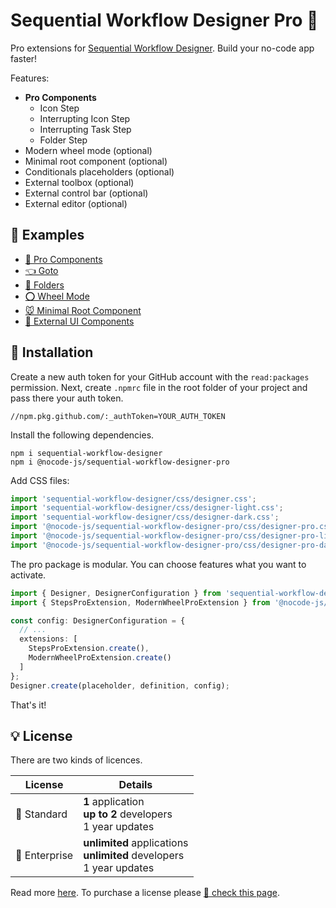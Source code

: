 # Sequential Workflow Designer Pro 🤩

Pro extensions for [Sequential Workflow Designer](https://github.com/nocode-js/sequential-workflow-designer). Build your no-code app faster!

Features:

* **Pro Components**
  * Icon Step
  * Interrupting Icon Step
  * Interrupting Task Step
  * Folder Step
* Modern wheel mode (optional)
* Minimal root component (optional)
* Conditionals placeholders (optional)
* External toolbox (optional)
* External control bar (optional)
* External editor (optional)

## 👀 Examples

* [🤩 Pro Components](https://nocode-js.github.io/sequential-workflow-designer-pro-demo/demos/webpack-pro-app/public/pro-components.html)
* [👈 Goto](https://nocode-js.github.io/sequential-workflow-designer-pro-demo/demos/webpack-pro-app/public/goto.html)
* [📁 Folders](https://nocode-js.github.io/sequential-workflow-designer-pro-demo/demos/webpack-pro-app/public/folders.html)
* [⭕ Wheel Mode](https://nocode-js.github.io/sequential-workflow-designer-pro-demo/demos/webpack-pro-app/public/wheel-mode.html)
* [🐭 Minimal Root Component](https://nocode-js.github.io/sequential-workflow-designer-pro-demo/demos/webpack-pro-app/public/minimal-root-component.html)
* [🦁 External UI Components](https://nocode-js.github.io/sequential-workflow-designer-pro-demo/demos/webpack-pro-app/public/external-ui-components.html)

## 🚀 Installation

Create a new auth token for your GitHub account with the `read:packages` permission. Next, create `.npmrc` file in the root folder of your project and pass there your auth token.

```
//npm.pkg.github.com/:_authToken=YOUR_AUTH_TOKEN
```

Install the following dependencies.

```
npm i sequential-workflow-designer
npm i @nocode-js/sequential-workflow-designer-pro
```

Add CSS files:

```ts
import 'sequential-workflow-designer/css/designer.css';
import 'sequential-workflow-designer/css/designer-light.css';
import 'sequential-workflow-designer/css/designer-dark.css';
import '@nocode-js/sequential-workflow-designer-pro/css/designer-pro.css';
import '@nocode-js/sequential-workflow-designer-pro/css/designer-pro-light.css';
import '@nocode-js/sequential-workflow-designer-pro/css/designer-pro-dark.css';
```

The pro package is modular. You can choose features what you want to activate.

```ts
import { Designer, DesignerConfiguration } from 'sequential-workflow-designer';
import { StepsProExtension, ModernWheelProExtension } from '@nocode-js/sequential-workflow-designer-pro';

const config: DesignerConfiguration = {
  // ...
  extensions: [
    StepsProExtension.create(),
    ModernWheelProExtension.create()
  ]
};
Designer.create(placeholder, definition, config);
```

That's it!

## 💡 License

There are two kinds of licences.

| License          | Details |
| ---------------- | - |
| 🍰 Standard      | **1** application<br />**up to 2** developers<br />1 year updates |
| 🎂 Enterprise    | **unlimited** applications<br />**unlimited** developers<br />1 year updates |

Read more [here](./LICENSE). To purchase a license please [🛒 check this page](https://nocode-js.n4no.com/sequential-workflow-designer-pro-pricing).
